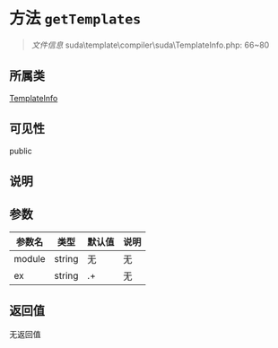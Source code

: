 # 方法 `getTemplates`

> *文件信息* suda\template\compiler\suda\TemplateInfo.php: 66~80

## 所属类 

[TemplateInfo](../TemplateInfo.md)

## 可见性

public

## 说明



## 参数


| 参数名 | 类型 | 默认值 | 说明 |
|--------|-----|-------|-------|
| module |  string | 无 | 无 |
| ex |  string | .+ | 无 |



## 返回值

无返回值
